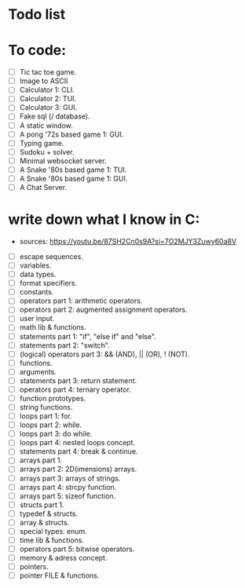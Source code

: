 # Todo list

# To code:
- [ ] Tic tac toe game.
- [ ] Image to ASCII
- [ ] Calculator 1: CLI.
- [ ] Calculator 2: TUI.
- [ ] Calculator 3: GUI.
- [ ] Fake sql (/ database).
- [ ] A static window.
- [ ] A pong '72s based game 1: GUI.
- [ ] Typing game.
- [ ] Sudoku + solver.
- [ ] Minimal websocket server.
- [ ] A Snake '80s based game 1: TUI.
- [ ] A Snake '80s based game 1: GUI.
- [ ] A Chat Server.

# write down what I know in C: 
- sources:
 https://youtu.be/87SH2Cn0s9A?si=7O2MJY3Zuwy60a8V
- [ ] escape sequences.
- [ ] variables.     
- [ ] data types.
- [ ] format specifiers.
- [ ] constants.
- [ ] operators part 1: arithmetic operators.
- [ ] operators part 2: augmented assignment operators.
- [ ] user input.
- [ ] math lib & functions.
- [ ] statements part 1: "if", "else if" and "else".
- [ ] statements part 2: "switch".
- [ ] (logical) operators part 3: && (AND), || (OR), ! (NOT).
- [ ] functions.
- [ ] arguments.
- [ ] statements part 3: return statement.
- [ ] operators part 4: ternary operator.
- [ ] function prototypes.
- [ ] string functions.
- [ ] loops part 1: for.
- [ ] loops part 2: while. 
- [ ] loops part 3: do while.
- [ ] loops part 4: nested loops concept.
- [ ] statements part 4: break & continue.
- [ ] arrays part 1.
- [ ] arrays part 2: 2D(imensions) arrays.
- [ ] arrays part 3: arrays of strings.
- [ ] arrays part 4: strcpy function.
- [ ] arrays part 5: sizeof function.
- [ ] structs part 1.
- [ ] typedef & structs. 
- [ ] array & structs.
- [ ] special types: enum.
- [ ] time lib & functions.
- [ ] operators part 5: bitwise operators.
- [ ] memory & adress concept.
- [ ] pointers.
- [ ] pointer FILE & functions.
